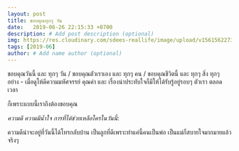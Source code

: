 ```yaml
---
layout: post
title: ขอบคุณทุกๆ วัน
date:   2019-06-26 22:15:33 +0700
description: # Add post description (optional)
img: https://res.cloudinary.com/sdees-reallife/image/upload/v1561562273/583213730.167949-COLLAGE.jpg # Add image post (optional)
tags: [2019-06]
author: # Add name author (optional)
---
```

ขอบคุณวันนี้ และ ทุกๆ วัน / ขอบคุณตัวเราเอง และ ทุกๆ คน / ขอบคุณชีวิตนี้ และ ทุกๆ สิ่ง ทุกๆ อย่าง - เมื่อดูให้ดีความมหัศจรรย์ คุณค่า และ เรื่องน่าประทับใจก็มีให้ได้รับรู้อยู่รอบๆ ตัวเรา ตลอดเวลา

ก็เพราะแบบนี้เราถึงต้องขอบคุณ

<i class="fa fa-child" style="color:plum"></i>

*ความดี ความมีน้ำใจ การที่ได้ช่วยเหลือใครในวันนี้*:

ความดีน่าจะอยู่ที่วันนี้ได้โทรกลับบ้าน เป็นลูกที่ดีเพราะทำแค่นี้คนเป็นพ่อ เป็นแม่ก็สบายใจมากมายแล้วจริงๆ
